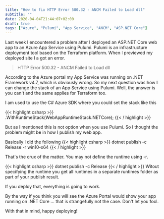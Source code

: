 ```yaml
---
title: "How to fix HTTP Error 500.32 - ANCM Failed to Load dll"
subtitle: ""
date: 2020-04-04T21:44:07+02:00
draft: true
tags: ["Azure", "Pulumi", "App Service", "ANCM", "ASP.NET Core"]
---
```


Last week I encountered a problem after I deployed an ASP.NET Core web app to an Azure App Service using Pulumi. Pulumi is an infrastructure deployment tool based on the Terraform platform. When I previewed my deployed site I a got an error.

> HTTP Error 500.32 - ANCM Failed to Load dll

According to the Azure portal my App Service was running on .NET Framework v4.7, which is obviously wrong. 
So my next question was how I can change the stack of an App Service using Pulumi. Well, the answer is you can't and the same applies for Terraform too.

I am used to use the C# Azure SDK where you could set the stack like this

{{< highlight csharp >}}
    .WithRuntimeStack(WebAppRuntimeStack.NETCore);
{{< / highlight >}}

But as I mentioned this is not option when you use Pulumi. So I thought  the problem might be in how I publish my web app.

Basically I did the following
{{< highlight csharp >}}
dotnet publish -c Release -r win10-x64
{{< / highlight >}}

That's the crux of the matter. You may not define the runtime using -r.

{{< highlight csharp >}}
dotnet publish -c Release
{{< / highlight >}}
Witout specifying the runtime you get all runtimes in a separate runtimes folder as part of your publish result.

If you deploy that, everything is going to work.

By the way if you think you will see the Azure Portal would show your app running on .NET Core ... that is strangefully not the case. Don't let you fool.

With that in mind, happy deploying!